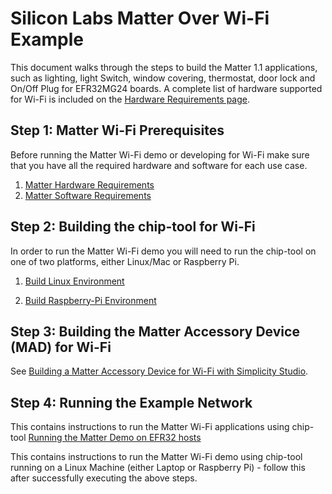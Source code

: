# Silicon Labs Matter Over Wi-Fi Example

This document walks through the steps to build the Matter 1.1 applications, such as lighting, light Switch, window covering, thermostat, door lock and On/Off Plug for
EFR32MG24 boards. A complete list of hardware supported for Wi-Fi is included on the [Hardware Requirements page](/matter/<docspace-docleaf-version>/matter-prerequisites/hardware-requirements).

## Step 1: Matter Wi-Fi Prerequisites

Before running the Matter Wi-Fi demo or developing for Wi-Fi make sure that you have all the required hardware and software for each
use case.

1. [Matter Hardware Requirements](/matter/<docspace-docleaf-version>/matter-prerequisites/hardware-requirements)
1. [Matter Software Requirements](/matter/<docspace-docleaf-version>/matter-prerequisites/software-requirements)

## Step 2: Building the chip-tool for Wi-Fi

In order to run the Matter Wi-Fi demo you will need to run the chip-tool on one
of two platforms, either Linux/Mac or Raspberry Pi.

1. [Build Linux Environment](build-chip-env.md)

2. [Build Raspberry-Pi Environment](build-pi-env.md)

## Step 3: Building the Matter Accessory Device (MAD) for Wi-Fi

See [Building a Matter Accessory Device for Wi-Fi with Simplicity Studio](/matter/<docspace-docleaf-version>/matter-wifi-getting-started/04-light-switch-step-by-step-example#creating-the-matter-accessory-devices-ma-ds).

## Step 4: Running the Example Network
This contains instructions to run the Matter Wi-Fi applications using chip-tool
[Running the Matter Demo on EFR32 hosts](run-demo.md)

This contains instructions to run the Matter Wi-Fi demo using chip-tool
running on a Linux Machine (either Laptop or Raspberry Pi) - follow this
after successfully executing the above steps.
